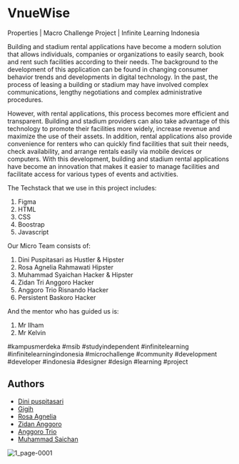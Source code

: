 
# VnueWise

Properties | Macro Challenge Project | Infinite Learning Indonesia

Building and stadium rental applications have become a modern solution that allows individuals, companies or organizations to easily search, book and rent such facilities according to their needs. The background to the development of this application can be found in changing consumer behavior trends and developments in digital technology. In the past, the process of leasing a building or stadium may have involved complex communications, lengthy negotiations and complex administrative procedures.

However, with rental applications, this process becomes more efficient and transparent. Building and stadium providers can also take advantage of this technology to promote their facilities more widely, increase revenue and maximize the use of their assets. In addition, rental applications also provide convenience for renters who can quickly find facilities that suit their needs, check availability, and arrange rentals easily via mobile devices or computers. With this development, building and stadium rental applications have become an innovation that makes it easier to manage facilities and facilitate access for various types of events and activities.

The Techstack that we use in this project includes:
1. Figma
2. HTML
3. CSS
4. Boostrap
5. Javascript

Our Micro Team consists of:
1. Dini Puspitasari as Hustler & Hipster
2. Rosa Agnelia Rahmawati Hipster
3. Muhammad Syaichan Hacker & Hipster
4. Zidan Tri Anggoro Hacker
5. Anggoro Trio Risnando Hacker
6. Persistent Baskoro Hacker

And the mentor who has guided us is:
1. Mr Ilham
2. Mr Kelvin

#kampusmerdeka #msib #studyindependent #infinitelearning #infinitelearningindonesia #microchallenge #community #development #developer #indonesia #designer #design #learning #project


## Authors

- [Dini puspitasari](https://github.com/dinipuspitasari)
- [Gigih](https://github.com/mbgigs03)
- [Rosa Agnelia](https://github.com/rossaagnelia)
- [Zidan Anggoro](https://github.com/zidananggoro)
- [Anggoro Trio]()
- [Muhammad Saichan](https://github.com/syaichanaz11)


![1_page-0001](https://github.com/zidananggoro/Vnuewise/assets/52589583/ccf259a0-4c94-44d7-b18e-f87971d072e9)



